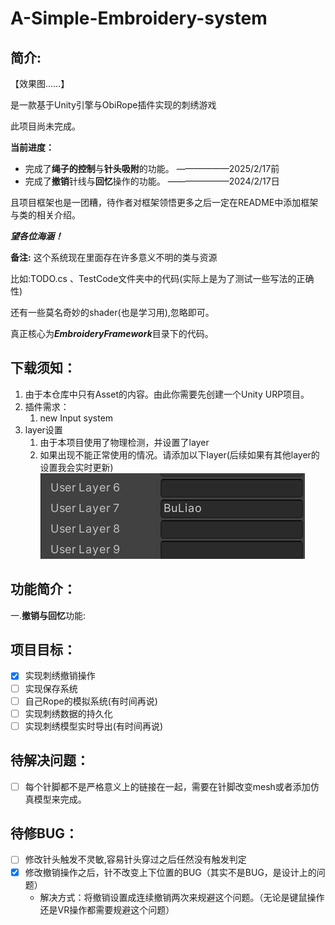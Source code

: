 # A-Simple-Embroidery-system

## 简介:

【效果图……】


是一款基于Unity引擎与ObiRope插件实现的刺绣游戏

此项目尚未完成。

**当前进度：**

- 完成了**绳子的控制**与**针头吸附**的功能。 ——————2025/2/17前
- 完成了**撤销**针线与**回忆**操作的功能。              ———————2024/2/17日

且项目框架也是一团糟，待作者对框架领悟更多之后一定在README中添加框架与类的相关介绍。

***望各位海涵！***


**备注:** 这个系统现在里面存在许多意义不明的类与资源

比如:TODO.cs 、TestCode文件夹中的代码(实际上是为了测试一些写法的正确性)

还有一些莫名奇妙的shader(也是学习用),忽略即可。

真正核心为***EmbroideryFramework***目录下的代码。

## 下载须知：
1. 由于本仓库中只有Asset的内容。由此你需要先创建一个Unity URP项目。
2. 插件需求：
   1. new Input system
3. layer设置
   1. 由于本项目使用了物理检测，并设置了layer
   2. 如果出现不能正常使用的情况。请添加以下layer(后续如果有其他layer的设置我会实时更新)![alt text](image.png)

## 功能简介：
一.**撤销与回忆**功能:


## 项目目标：

- [x] 实现刺绣撤销操作
- [ ] 实现保存系统
- [ ] 自己Rope的模拟系统(有时间再说)
- [ ] 实现刺绣数据的持久化
- [ ] 实现刺绣模型实时导出(有时间再说)

## 待解决问题：
- [ ] 每个针脚都不是严格意义上的链接在一起，需要在针脚改变mesh或者添加仿真模型来完成。

## 待修BUG：
- [ ] 修改针头触发不灵敏,容易针头穿过之后任然没有触发判定
- [x] 修改撤销操作之后，针不改变上下位置的BUG（其实不是BUG，是设计上的问题）
    - 解决方式：将撤销设置成连续撤销两次来规避这个问题。（无论是键鼠操作还是VR操作都需要规避这个问题）


